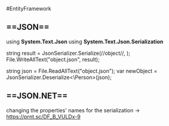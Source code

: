 #EntityFramework 

==JSON==
--
using **System.Text.Json**
using **System.Text.Json.Serialization**

string result = JsonSerializer.Serialize(//object//, );
File.WriteAllText("object.json", result);

string json = File.ReadAllText("object.json");
var newObject = JsonSerializer.Deserialize<\Person>(json);

==JSON.NET==
--

changing the properties' names for the serialization -> https://prnt.sc/DF_B_VULDx-9 